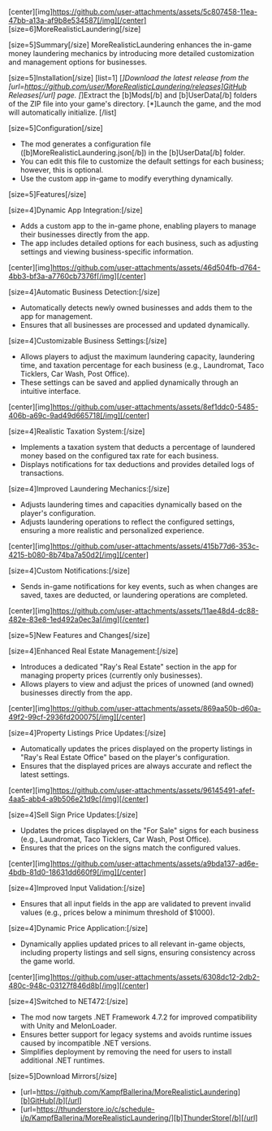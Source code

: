 [center][img]https://github.com/user-attachments/assets/5c807458-11ea-47bb-a13a-af9b8e534587[/img][/center]
[size=6]MoreRealisticLaundering[/size]

[size=5]Summary[/size]
MoreRealisticLaundering enhances the in-game money laundering mechanics by introducing more detailed customization and management options for businesses.

[size=5]Installation[/size]
[list=1]
[*]Download the latest release from the [url=https://github.com/user/MoreRealisticLaundering/releases]GitHub Releases[/url] page.
[*]Extract the [b]Mods[/b] and [b]UserData[/b] folders of the ZIP file into your game's directory.
[*]Launch the game, and the mod will automatically initialize.
[/list]

[size=5]Configuration[/size]
- The mod generates a configuration file ([b]MoreRealisticLaundering.json[/b]) in the [b]UserData[/b] folder.
- You can edit this file to customize the default settings for each business; however, this is optional.
- Use the custom app in-game to modify everything dynamically.

[size=5]Features[/size]

[size=4]Dynamic App Integration:[/size]
- Adds a custom app to the in-game phone, enabling players to manage their businesses directly from the app.
- The app includes detailed options for each business, such as adjusting settings and viewing business-specific information.

[center][img]https://github.com/user-attachments/assets/46d504fb-d764-4bb3-bf3a-a7760cb7376f[/img][/center]

[size=4]Automatic Business Detection:[/size]
- Automatically detects newly owned businesses and adds them to the app for management.
- Ensures that all businesses are processed and updated dynamically.

[size=4]Customizable Business Settings:[/size]
- Allows players to adjust the maximum laundering capacity, laundering time, and taxation percentage for each business (e.g., Laundromat, Taco Ticklers, Car Wash, Post Office).
- These settings can be saved and applied dynamically through an intuitive interface.

[center][img]https://github.com/user-attachments/assets/8ef1ddc0-5485-406b-a69c-9ad49d665718[/img][/center]

[size=4]Realistic Taxation System:[/size]
- Implements a taxation system that deducts a percentage of laundered money based on the configured tax rate for each business.
- Displays notifications for tax deductions and provides detailed logs of transactions.

[size=4]Improved Laundering Mechanics:[/size]
- Adjusts laundering times and capacities dynamically based on the player's configuration.
- Adjusts laundering operations to reflect the configured settings, ensuring a more realistic and personalized experience.

[center][img]https://github.com/user-attachments/assets/415b77d6-353c-4215-b080-8b74ba7a50d2[/img][/center]

[size=4]Custom Notifications:[/size]
- Sends in-game notifications for key events, such as when changes are saved, taxes are deducted, or laundering operations are completed.

[center][img]https://github.com/user-attachments/assets/11ae48d4-dc88-482e-83e8-1ed492a0ec3a[/img][/center]

[size=5]New Features and Changes[/size]

[size=4]Enhanced Real Estate Management:[/size]
- Introduces a dedicated "Ray's Real Estate" section in the app for managing property prices (currently only businesses).
- Allows players to view and adjust the prices of unowned (and owned) businesses directly from the app.

[center][img]https://github.com/user-attachments/assets/869aa50b-d60a-49f2-99cf-2936fd200075[/img][/center]

[size=4]Property Listings Price Updates:[/size]
- Automatically updates the prices displayed on the property listings in "Ray's Real Estate Office" based on the player's configuration.
- Ensures that the displayed prices are always accurate and reflect the latest settings.

[center][img]https://github.com/user-attachments/assets/96145491-afef-4aa5-abb4-a9b506e21d9c[/img][/center]

[size=4]Sell Sign Price Updates:[/size]
- Updates the prices displayed on the "For Sale" signs for each business (e.g., Laundromat, Taco Ticklers, Car Wash, Post Office).
- Ensures that the prices on the signs match the configured values.

[center][img]https://github.com/user-attachments/assets/a9bda137-ad6e-4bdb-81d0-18631dd660f9[/img][/center]

[size=4]Improved Input Validation:[/size]
- Ensures that all input fields in the app are validated to prevent invalid values (e.g., prices below a minimum threshold of $1000).

[size=4]Dynamic Price Application:[/size]
- Dynamically applies updated prices to all relevant in-game objects, including property listings and sell signs, ensuring consistency across the game world.

[center][img]https://github.com/user-attachments/assets/6308dc12-2db2-480c-948c-03127f846d8b[/img][/center]

[size=4]Switched to NET472:[/size]
- The mod now targets .NET Framework 4.7.2 for improved compatibility with Unity and MelonLoader.
- Ensures better support for legacy systems and avoids runtime issues caused by incompatible .NET versions.
- Simplifies deployment by removing the need for users to install additional .NET runtimes.

[size=5]Download Mirrors[/size]
- [url=https://github.com/KampfBallerina/MoreRealisticLaundering][b]GitHub[/b][/url]
- [url=https://thunderstore.io/c/schedule-i/p/KampfBallerina/MoreRealisticLaundering/][b]ThunderStore[/b][/url]